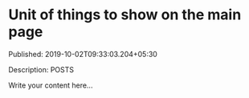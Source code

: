 # Unit of things to show on the main page

Published: 2019-10-02T09:33:03.204+05:30

Description: POSTS

Write your content here...